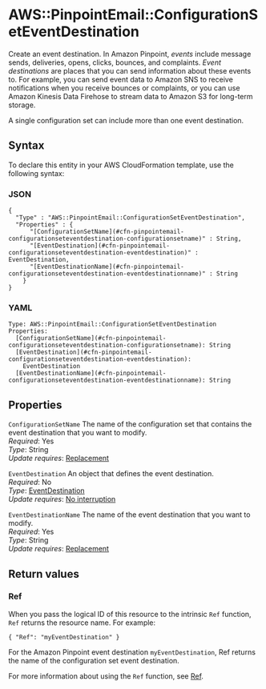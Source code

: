 # AWS::PinpointEmail::ConfigurationSetEventDestination<a name="aws-resource-pinpointemail-configurationseteventdestination"></a>

Create an event destination\. In Amazon Pinpoint, *events* include message sends, deliveries, opens, clicks, bounces, and complaints\. *Event destinations* are places that you can send information about these events to\. For example, you can send event data to Amazon SNS to receive notifications when you receive bounces or complaints, or you can use Amazon Kinesis Data Firehose to stream data to Amazon S3 for long\-term storage\.

A single configuration set can include more than one event destination\.

## Syntax<a name="aws-resource-pinpointemail-configurationseteventdestination-syntax"></a>

To declare this entity in your AWS CloudFormation template, use the following syntax:

### JSON<a name="aws-resource-pinpointemail-configurationseteventdestination-syntax.json"></a>

```
{
  "Type" : "AWS::PinpointEmail::ConfigurationSetEventDestination",
  "Properties" : {
      "[ConfigurationSetName](#cfn-pinpointemail-configurationseteventdestination-configurationsetname)" : String,
      "[EventDestination](#cfn-pinpointemail-configurationseteventdestination-eventdestination)" : EventDestination,
      "[EventDestinationName](#cfn-pinpointemail-configurationseteventdestination-eventdestinationname)" : String
    }
}
```

### YAML<a name="aws-resource-pinpointemail-configurationseteventdestination-syntax.yaml"></a>

```
Type: AWS::PinpointEmail::ConfigurationSetEventDestination
Properties: 
  [ConfigurationSetName](#cfn-pinpointemail-configurationseteventdestination-configurationsetname): String
  [EventDestination](#cfn-pinpointemail-configurationseteventdestination-eventdestination): 
    EventDestination
  [EventDestinationName](#cfn-pinpointemail-configurationseteventdestination-eventdestinationname): String
```

## Properties<a name="aws-resource-pinpointemail-configurationseteventdestination-properties"></a>

`ConfigurationSetName`  <a name="cfn-pinpointemail-configurationseteventdestination-configurationsetname"></a>
The name of the configuration set that contains the event destination that you want to modify\.  
*Required*: Yes  
*Type*: String  
*Update requires*: [Replacement](https://docs.aws.amazon.com/AWSCloudFormation/latest/UserGuide/using-cfn-updating-stacks-update-behaviors.html#update-replacement)

`EventDestination`  <a name="cfn-pinpointemail-configurationseteventdestination-eventdestination"></a>
An object that defines the event destination\.  
*Required*: No  
*Type*: [EventDestination](aws-properties-pinpointemail-configurationseteventdestination-eventdestination.md)  
*Update requires*: [No interruption](https://docs.aws.amazon.com/AWSCloudFormation/latest/UserGuide/using-cfn-updating-stacks-update-behaviors.html#update-no-interrupt)

`EventDestinationName`  <a name="cfn-pinpointemail-configurationseteventdestination-eventdestinationname"></a>
The name of the event destination that you want to modify\.  
*Required*: Yes  
*Type*: String  
*Update requires*: [Replacement](https://docs.aws.amazon.com/AWSCloudFormation/latest/UserGuide/using-cfn-updating-stacks-update-behaviors.html#update-replacement)

## Return values<a name="aws-resource-pinpointemail-configurationseteventdestination-return-values"></a>

### Ref<a name="aws-resource-pinpointemail-configurationseteventdestination-return-values-ref"></a>

When you pass the logical ID of this resource to the intrinsic `Ref` function, `Ref` returns the resource name\. For example:

 `{ "Ref": "myEventDestination" }` 

For the Amazon Pinpoint event destination `myEventDestination`, Ref returns the name of the configuration set event destination\.

For more information about using the `Ref` function, see [Ref](https://docs.aws.amazon.com/AWSCloudFormation/latest/UserGuide/intrinsic-function-reference-ref.html)\.